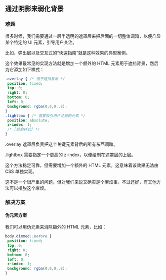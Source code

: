 ## 通过阴影来弱化背景

### 难题

很多时候，我们需要通过一层半透明的遮罩层来把后面的一切整体调暗，以便凸显某个特定的 UI 元素，引导用户关注。

比如，弹出层以及交互式的“快速指南”就是这种效果的典型案例。

这个效果最常见的实现方法就是增加一个额外的 HTML 元素用于遮挡背景，然后为它添加如下样式：

```css
.overlay { /* 用于遮挡背景 */
 position: fixed;
 top: 0;
 right: 0;
 bottom: 0;
 left: 0;
 background: rgba(0,0,0,.8);
}
.lightbox { /* 需要吸引用户注意的元素 */
 position: absolute;
 z-index: 1;
 /* [其余样式] */
}
```

.overlay 遮罩层负责把这个关键元素背后的所有东西调暗。

.lightbox 需要指定一个更高的 z-index，以便绘制在遮罩层的上层。

这个方法稳定可靠，但需要增加一个额外的 HTML 元素，这意味着该效果无法由 CSS 单独实现。

这不是一个很严重的问题，但对我们来说又确实是个麻烦事。不过还好，有其他方法可以摆脱这个麻烦。



### 解决方案

#### 伪元素方案

我们可以用伪元素来消除额外的 HTML 元素，比如：

```css
body.dimmed::before {
 position: fixed;
 top: 0;
 right: 0;
 bottom: 0;
 left: 0;
 z-index: 1;
 background: rgba(0,0,0,.8);
}
```




















